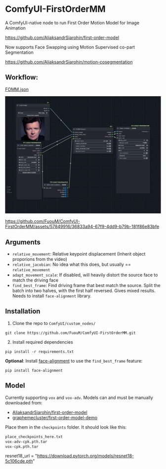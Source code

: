 # ComfyUI-FirstOrderMM
A ComfyUI-native node to run First Order Motion Model for Image Animation

https://github.com/AliaksandrSiarohin/first-order-model

Now supports Face Swapping using Motion Supervised co-part Segmentation

https://github.com/AliaksandrSiarohin/motion-cosegmentation

## Workflow:

[FOMM.json](FOMM.json)

![FOMM Workflow](workflow.png)



https://github.com/FuouM/ComfyUI-FirstOrderMM/assets/57849916/36833a94-67f9-4dd9-b79b-181f86e83bfe



## Arguments
* `relative_movement`: Relative keypoint displacement (Inherit object proporions from the video)
* `relative_jacobian`: No idea what this does, but usually == `relative_movement`
* `adapt_movement_scale`: If disabled, will heavily distort the source face to match the driving face
* `find_best_frame`: Find driving frame that best match the source. Split the batch into two halves, with the first half reversed. Gives mixed results. Needs to install `face-alignment` library.

## Installation

1. Clone the repo to `ComfyUI/custom_nodes/`
```
git clone https://github.com/FuouM/ComfyUI-FirstOrderMM.git
```

2. Install required dependencies
```
pip install -r requirements.txt
```

**Optional**: Install [face-alignment](https://github.com/1adrianb/face-alignment) to use the `find_best_frame` feature:

```
pip install face-alignment
```

## Model 

Currently supporting `vox` and `vox-adv`. Models can and must be manually downloaded from:
* [AliaksandrSiarohin/first-order-model](https://github.com/AliaksandrSiarohin/first-order-model)
* [graphemecluster/first-order-model-demo](https://github.com/graphemecluster/first-order-model-demo)

Place them in the `checkpoints` folder. It should look like this:
```
place_checkpoints_here.txt
vox-adv-cpk.pth.tar
vox-cpk.pth.tar
```

resnet18_url = "https://download.pytorch.org/models/resnet18-5c106cde.pth"
